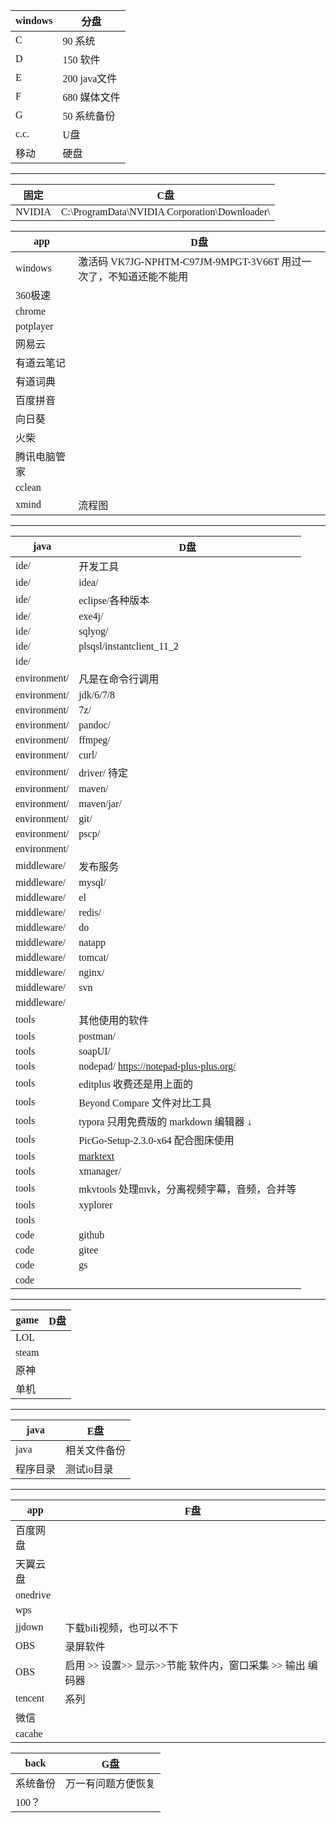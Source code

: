 <font face="SimSun" size=3>

windows | 分盘
---|---
C | 90  系统
D | 150 软件
E | 200 java文件
F | 680 媒体文件
G | 50  系统备份
c.c. | U盘
移动 | 硬盘

---

固定  | C盘
---|---
NVIDIA| C:\ProgramData\NVIDIA Corporation\Downloader\

app  | D盘
---|---
windows | 激活码 VK7JG-NPHTM-C97JM-9MPGT-3V66T 用过一次了，不知道还能不能用
360极速 |
chrome |
potplayer |
网易云 |
有道云笔记 |
有道词典 |
百度拼音 | 
向日葵 |
火柴 | 
腾讯电脑管家 | 
cclean | 
xmind | 流程图

---

java  | D盘
---|---
ide/ | 开发工具
ide/ | idea/
ide/ | eclipse/各种版本
ide/ | exe4j/
ide/ | sqlyog/
ide/ | plsqsl/instantclient_11_2
ide/ |
environment/ | 凡是在命令行调用
environment/ | jdk/6/7/8
environment/ | 7z/
environment/ | pandoc/
environment/ | ffmpeg/
environment/ | curl/
environment/ | driver/ 待定
environment/ | maven/
environment/ | maven/jar/
environment/ | git/
environment/ | pscp/
environment/ |
middleware/  | 发布服务
middleware/  | mysql/
middleware/  | el
middleware/  | redis/
middleware/  | do
middleware/  | natapp
middleware/  | tomcat/
middleware/  | nginx/
middleware/  | svn
middleware/  |
tools | 其他使用的软件
tools | postman/
tools | soapUI/
tools | nodepad/ https://notepad-plus-plus.org/
tools | editplus 收费还是用上面的
tools | Beyond Compare 文件对比工具
tools | typora 只用免费版的 markdown 编辑器 ↓
tools | PicGo-Setup-2.3.0-x64 配合图床使用
tools | [marktext](https://github.com/marktext/marktext)
tools | xmanager/
tools | mkvtools 处理mvk，分离视频字幕，音频，合并等
tools | xyplorer
tools | 
code | github
code | gitee
code | gs
code | 


---

game  | D盘
---|---
LOL | 
steam | 
原神 | 
单机 | 

---

java  | E盘
---|---
java | 相关文件备份
程序目录 | 测试io目录

---

app  | F盘
---|---
百度网盘 | 
天翼云盘 | 
onedrive | 
wps | 
jjdown | 下载bili视频，也可以不下
OBS | 录屏软件
OBS | 启用 >> 设置>> 显示>>节能 软件内，窗口采集 >> 输出 编码器 
tencent | 系列
微信 | 
cacahe | 

back | G盘
---|---
系统备份 | 万一有问题方便恢复
100？ | 

</font>
